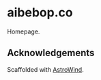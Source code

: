 # aibebop.co
Homepage.

## Acknowledgements
Scaffolded with [AstroWind](https://astro.build/themes/details/astrowind/).